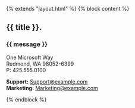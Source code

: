 {% extends "layout.html" %} {% block content %}

## {{ title }}.

### {{ message }}

One Microsoft Way  
Redmond, WA 98052-6399  
P: 425.555.0100

**Support:** <Support@example.com>  
**Marketing:** <Marketing@example.com>

{% endblock %}
